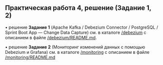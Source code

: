 ## Практическая работа 4, решение (**Задание 1, 2**)  
  
•   решение **Задание 1** (Apache Kafka / Debezium Connector / PostgreSQL / Sprint Boot App — Change Data Capture)
см. в каталоге [/debezium](/debezium) с описанием в файле [/debezium/README.md](/debezium/README.md).  

•   решение **Задание 2** (Мониторинг изменений данных с помощью Debezium и Grafana) 
см. в каталоге [/monitoring](/monitoring) с описанием в файле [/monitoring/README.md](/monitoring/README.md)  

